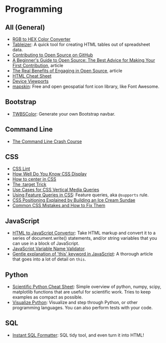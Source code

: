 # Programming    

## All (General)  
* [RGB to HEX Color Converter](http://www.javascripter.net/faq/rgbtohex.htm)  
* [Tableizer](http://tableizer.journalistopia.com): A quick tool for creating HTML tables out of spreadsheet data.  
* [Contributing to Open Source on GitHub](https://guides.github.com/activities/contributing-to-open-source)  
* [A Beginner's Guide to Open Source: The Best Advice for Making Your First Contribution](http://www.erikaheidi.com/blog/a-beginners-guide-to-open-source-making-your-first-contribution), article    
* [The Real Benefits of Engaging in Open Source](http://www.erikaheidi.com/blog/the-real-benefits-of-engaging-in-open-source), article  
* [HTML Cheat Sheet](https://hostingfacts.com/wp-content/uploads/2016/06/hf-html-cheat-sheet.pdf)  
* [Device Viewports](http://www.canbike.org/CSSpixels)  
* [mapskin](http://mapsk.in): Free and open geospatial font icon library, like Font Awesome.  

## Bootstrap  
* [TWBSColor](http://work.smarchal.com/twbscolor/index.php): Generate your own Bootstrap navbar.  

## Command Line  
* [The Command Line Crash Course](http://cli.learncodethehardway.org/book)    

## CSS  
* [CSS Lint](http://csslint.net)  
* [How Well Do You Know CSS Display](https://www.chenhuijing.com/blog/how-well-do-you-know-display)  
* [How to center in CSS](http://howtocenterincss.com)  
* [The :target Trick](https://bitsofco.de/the-target-trick)  
* [Use Cases for CSS Vertical Media Queries](https://ishadeed.com/article/vertical-media-queries)  
* [Using Feature Queries in CSS](https://hacks.mozilla.org/2016/08/using-feature-queries-in-css/): Feature queries, aka `@supports` rule.
* [CSS Positioning Explained by Building an Ice Cream Sundae](https://medium.freecodecamp.com/css-positioning-explained-by-building-an-ice-cream-sundae-831cb884bfa9)   
* [Common CSS Mistakes and How to Fix Them](https://blog.mariano.io/common-css-mistakes-and-how-to-fix-them-8ee0f5e88d64)  

## JavaScript  
* [HTML to JavaScript Convertor](http://accessify.com/tools-and-wizards/developer-tools/html-javascript-convertor): Take HTML markup and convert it to a series of document.write() statements, and/or string variables that you can use in a block of JavaScript.  
* [JavaScript Variable Name Validator](https://mothereff.in/js-variables).  
* [Gentle explanation of 'this' keyword in JavaScript](http://rainsoft.io/gentle-explanation-of-this-in-javascript): A thorough article that goes into a lot of detail on `this`.    

## Python  
* [Scientific Python Cheat Sheet](https://ipgp.github.io/scientific_python_cheat_sheet): Simple overview of python, numpy, scipy, matplotlib functions that are useful for scientific work. Tries to keep examples as compact as possible.    
* [Visualize Python](http://pythontutor.com/visualize.html): Visualize and step through Python, or other programming languages. You can also perform tests with your code.  

## SQL  
* [Instant SQL Formatter](http://www.dpriver.com/pp/sqlformat.htm): SQL tidy tool, and even turn it into HTML!  
